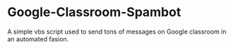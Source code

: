 # Google-Classroom-Spambot
A simple vbs script used to send tons of messages on Google classroom in an automated fasion. 
